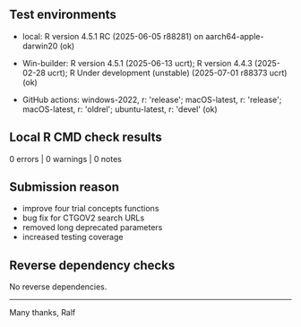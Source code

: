 ## Test environments

* local: R version 4.5.1 RC (2025-06-05 r88281) on aarch64-apple-darwin20 (ok)

* Win-builder: R version 4.5.1 (2025-06-13 ucrt); R version 4.4.3 (2025-02-28 ucrt); R Under development (unstable) (2025-07-01 r88373 ucrt) (ok)

* GitHub actions: windows-2022, r: 'release'; macOS-latest, r: 'release'; macOS-latest, r: 'oldrel'; ubuntu-latest, r: 'devel' (ok)


## Local R CMD check results

0 errors | 0 warnings | 0 notes


## Submission reason

- improve four trial concepts functions
- bug fix for CTGOV2 search URLs
- removed long deprecated parameters
- increased testing coverage


## Reverse dependency checks

No reverse dependencies. 


----

Many thanks,
Ralf
